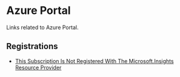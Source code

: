 # Azure Portal
Links related to Azure Portal.

## Registrations
- [This Subscription Is Not Registered With The Microsoft.Insights Resource Provider](https://aidanfinn.com/?p=21192)
